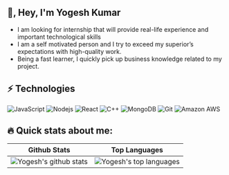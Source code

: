 ## 👋, Hey, I'm Yogesh Kumar

<!-- <a href="mailto: #"><img src="https://img.shields.io/badge/-@gmail.com-C5221E?&style=for-the-badge&logo=Gmail&logoColor=white" ></a>  -->
<!-- <a href="https://www.linkedin.com/in/yogesh-kumar-83b35a186/"><img src="https://img.shields.io/badge/Yogesh Kumar-%230077B5.svg?&style=for-the-badge&logo=linkedin&logoColor=white" ></a> <a href="https://github.com/kumaryogesh17"><img src="https://img.shields.io/badge/Yogesh Kumar-white.svg?&style=for-the-badge&logo=github&logoColor=black" ></a> -->


- I am looking for internship that will provide real-life experience and important technological skills
- I am a self motivated person and I try to exceed my superior’s expectations with high-quality work.
- Being a fast learner, I quickly pick up business knowledge related to my project.

## ⚡ Technologies

![JavaScript](https://img.shields.io/badge/-JavaScript-black?style=flat-square&logo=javascript)
![Nodejs](https://img.shields.io/badge/-Nodejs-pink?style=flat-square&logo=Node.js)
![React](https://img.shields.io/badge/-React-black?style=flat-square&logo=react)
![C++](https://img.shields.io/badge/-C++-00599C?style=flat-square&logo=c)
![MongoDB](https://img.shields.io/badge/-MongoDB-black?style=flat-square&logo=mongodb)
![Git](https://img.shields.io/badge/-Git-black?style=flat-square&logo=git)
![Amazon AWS](https://img.shields.io/badge/Amazon%20AWS-232F3E?style=flat-square&logo=amazon-aws)

## 🔥 Quick stats about me:

| Github Stats | Top Languages |
| --- | --- |
| ![Yogesh's github stats](https://github-readme-stats.vercel.app/api?username=kumaryogesh17&show_icons=true&title_color=f6c&icon_color=f6cc&text_color=9f9f9f&bg_color=151515&count_private=true) | ![Yogesh's top languages](https://github-readme-stats.vercel.app/api/top-langs/?username=kumaryogesh17&show_icons=true&title_color=f6c&icon_color=f6c32c&text_color=9f9f9f&bg_color=151515&count_private=true&layout=compact) |


